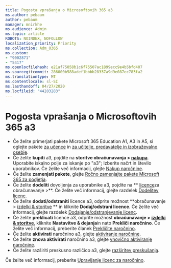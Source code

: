 ```yaml
---
title: Pogosta vprašanja o Microsoftovih 365 a3
ms.author: pebaum
author: pebaum
manager: mnirkhe
ms.audience: Admin
ms.topic: article
ROBOTS: NOINDEX, NOFOLLOW
localization_priority: Priority
ms.collection: Adm_O365
ms.custom:
- "9002871"
- "5417"
ms.openlocfilehash: e21af75058b1c6f75507ac1899ecc9e4b5bfd407
ms.sourcegitcommit: 286000b588adef1bbbb28337a9d9e087ec783fa2
ms.translationtype: MT
ms.contentlocale: sl-SI
ms.lasthandoff: 04/27/2020
ms.locfileid: "44283283"
---
```

# <a name="microsoft-365-a3-faq"></a>Pogosta vprašanja o Microsoftovih 365 a3

- Če želite primerjati pakete Microsoft 365 Education A1, A3 in A5, si oglejte pakete [za učence](https://www.microsoft.com/microsoft-365/academic/compare-office-365-education-plans?activetab=tab:primaryr1) in [za učitelje, predavatelje in izobraževalno osebje](https://www.microsoft.com/microsoft-365/academic/compare-office-365-education-plans?activetab=tab:primaryr2).
- Če želite **kupiti** a3, pojdite na **storitve obračunavanja > [nakupa](https://go.microsoft.com/fwlink/p/?linkid=868433)**. Uporabite iskalno polje za iskanje po "a3"; Izberite načrt in število uporabnikov. Če želite več informacij, glejte [Nakup naročnine](https://docs.microsoft.com/microsoft-365/commerce/buy-another-subscription).
- Če želite **zamenjati pakete**, glejte [Ročno zamenjajte pakete Microsoft 365 za podjetja](https://docs.microsoft.com/microsoft-365/commerce/subscriptions/switch-plans-manually?view=o365-worldwide).
- Če želite **dodeliti** dovoljenja za uporabnike a3, pojdite na ** [licence](https://go.microsoft.com/fwlink/p/?linkid=842264)za obračunavanje >**. Če želite več informacij, glejte razdelek [Dodelitev licenc](https://docs.microsoft.com/microsoft-365/admin/manage/assign-licenses-to-users?view=o365-worldwide).
- Če želite **dodati/odstraniti** licence a3, odprite možnost **obračunavanje > [izdelki & storitve](https://go.microsoft.com/fwlink/p/?linkid=842054) ** in kliknite **Dodaj/odstrani licence**. Če želite več informacij, glejte razdelek [Dodajanje/odstranjevanje licenc](https://docs.microsoft.com/microsoft-365/commerce/licenses/buy-licenses?view=o365-worldwide#add-or-remove-licenses-for-your-business-subscription). 
- Če želite **preklicati** licence a3, odprite možnost **obračunavanje > [izdelki & storitve](https://go.microsoft.com/fwlink/p/?linkid=842054)**, kliknite **Nastavitve & dejanja**in nato **Prekliči naročnino**. Če želite več informacij, preberite članek [Prekličite naročnino](https://docs.microsoft.com/office365/admin/subscriptions-and-billing/cancel-your-subscription).
- Če želite **aktivirati** naročnino a3, glejte [aktiviranje naročnine](https://docs.microsoft.com/alchemyinsights/activate-your-office-365-subscription).
- Če želite **znova aktivirati** naročnino a3, glejte [vnovično aktiviranje naročnine](https://docs.microsoft.com/alchemyinsights/reactivate-your-subscription).
- Če želite razširiti preskusno različico a3, glejte [razširitev preskušanja](https://docs.microsoft.com/alchemyinsights/extend-your-trial-for-office-365-for-business).

Če želite več informacij, preberite [Upravljanje licenc za naročnino](https://docs.microsoft.com/microsoft-365/commerce/licenses/buy-licenses?view=o365-worldwide#add-or-remove-licenses-for-your-business-subscription).
